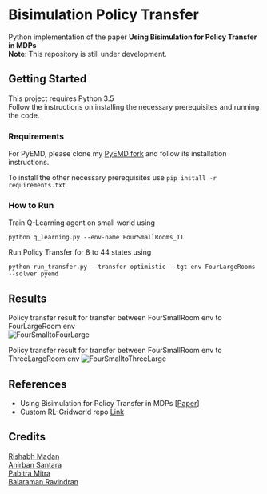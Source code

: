 # Bisimulation Policy Transfer

Python implementation of the paper **Using Bisimulation for Policy Transfer in MDPs** <br />
**Note**: This repository is still under development.

## Getting Started
This project requires Python 3.5 <br />
Follow the instructions on installing the necessary prerequisites and running the code.

### Requirements
For PyEMD, please clone my [PyEMD fork](https://github.com/madan96/pyemd/tree/master) and follow its installation instructions.

To install the other necessary prerequisites use
```pip install -r requirements.txt```

### How to Run

Train Q-Learning agent on small world using

```python q_learning.py --env-name FourSmallRooms_11```

Run Policy Transfer for 8 to 44 states using

```python run_transfer.py --transfer optimistic --tgt-env FourLargeRooms --solver pyemd```

## Results

Policy transfer result for transfer between FourSmallRoom env to FourLargeRoom env <br/>
![FourSmalltoFourLarge](results/4smallto4large.png)

Policy transfer result for transfer between FourSmallRoom env to ThreeLargeRoom env
![FourSmalltoThreeLarge](results/4to3room.png)

## References
* Using Bisimulation for Policy Transfer in MDPs [[Paper](https://dl.acm.org/citation.cfm?id=2898777)]
* Custom RL-Gridworld repo [Link](https://github.com/WojciechMormul/rl-grid-world)

## Credits
[Rishabh Madan](https://github.com/madan96) <br/>
[Anirban Santara](https://github.com/santara) <br/>
[Pabitra Mitra](http://cse.iitkgp.ac.in/~pabitra/) <br/>
[Balaraman Ravindran](https://www.cse.iitm.ac.in/~ravi/)

